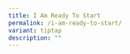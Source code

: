 ```yaml
---
title: I Am Ready To Start
permalink: /i-am-ready-to-start/
variant: tiptap
description: ""
---
```

<p></p>